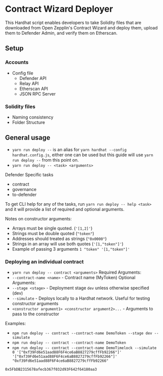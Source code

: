 # Contract Wizard Deployer

This Hardhat script enables developers to take Solidity files that are downloaded from Open Zepplin's Contract Wizard and deploy them, upload them to Defender Admin, and verify them on Etherscan.

## Setup

### Accounts

- Config file
  - Defender API
  - Relay API
  - Etherscan API
  - JSON RPC Server

### Solidity files

- Naming consistency
- Folder Structure

## General usage

- `yarn run deploy --` is an alias for `yarn hardhat --config hardhat.config.js`, either one can be used but this guide will use `yarn run deploy --` from this point on.
- `yarn run deploy -- <task> <arguments>`

Defender Specific tasks

- contract
- governance
- to-defender

To get CLI help for any of the tasks, run `yarn run deploy -- help <task>` and it will provide a list of required and optional arguments.

Notes on constructor arguments: 
- Arrays must be single quoted. (`'[1,2]'`)
- Strings must be double quoted (`"token"`)
- Addresses should treated as strings (`"0x0000"`)
- Strings in an array will use both quotes (`'[1,"token"]'`)
- Example of passing 3 arguments `1 "token" '[1,"token"]'`

### Deploying an individual contract

- `yarn run deploy -- contract <arguments>`
  Required Arguments:
- `--contract-name <name>` - Contract name (MyToken)
  Optional Arguments:
- `--stage <stage>` - Deployment stage `dev` unless otherwise specified (dev)
- `--simulate` - Deploys locally to a Hardhat network. Useful for testing constructor arguments
- `<constructor argument1> <constructor argument2>...` - Arguments to pass to the constructor

Examples: 
- `npm run deploy -- contract --contract-name DemoToken --stage dev --simulate`
- `npm run deploy -- contract --contract-name DemoToken`
- `npm run deploy -- contract --contract-name DemoTimelock --simulate 0 '["0xf39Fd6e51aad88F6F4ce6aB8827279cffFb92266"]' '["0xf39Fd6e51aad88F6F4ce6aB8827279cffFb92266"]' "0xf39Fd6e51aad88F6F4ce6aB8827279cffFb92266"`

`0x5FbDB2315678afecb367f032d93F642f64180aa3`